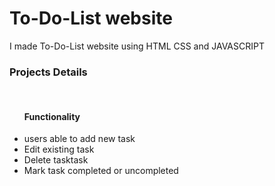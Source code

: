 # To-Do-List website
I made To-Do-List website using HTML CSS and JAVASCRIPT <br>
<h3>Projects Details</h3><br>
<ul>
<h4>Functionality</h4>
<li>users able to add new task</li>
  <li>Edit existing task</li>
  <li>Delete tasktask</li>
  <li>Mark task completed or uncompleted</li>
</ul>
